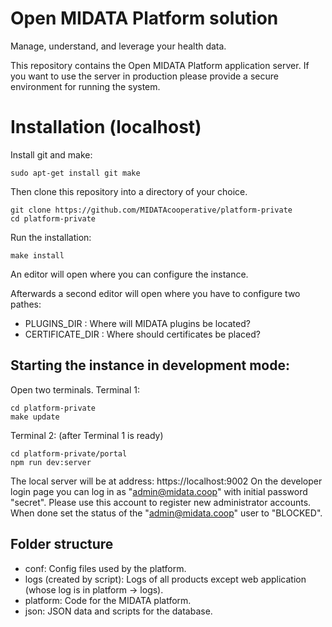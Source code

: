 Open MIDATA Platform solution
=============================

Manage, understand, and leverage your health data.

This repository contains the Open MIDATA Platform application server.
If you want to use the server in production please provide a secure environment for running the system.

Installation (localhost)
===========================

Install git and make:
```
sudo apt-get install git make
```

Then clone this repository into a directory of your choice. 
```
git clone https://github.com/MIDATAcooperative/platform-private
cd platform-private
```

Run the installation:
```
make install
```
An editor will open where you can configure the instance.

Afterwards a second editor will open where you have to configure two pathes:
- PLUGINS_DIR : Where will MIDATA plugins be located?
- CERTIFICATE_DIR : Where should certificates be placed?

Starting the instance in development mode:
------
Open two terminals.
Terminal 1:
```
cd platform-private
make update
```

Terminal 2: (after Terminal 1 is ready)
```
cd platform-private/portal
npm run dev:server
```

The local server will be at address: https://localhost:9002
On the developer login page you can log in as "admin@midata.coop" with initial password "secret".
Please use this account to register new administrator accounts. When done set the status of the "admin@midata.coop" user to "BLOCKED".

Folder structure
----------------

- conf: Config files used by the platform.
- logs (created by script): Logs of all products except web application (whose log is in platform -> logs).
- platform: Code for the MIDATA platform.
- json: JSON data and scripts for the database.
